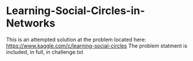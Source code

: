 Learning-Social-Circles-in-Networks
===================================
This is an attempted solution at the problem located here:
https://www.kaggle.com/c/learning-social-circles
The problem statment is included, in full, in challenge.txt
